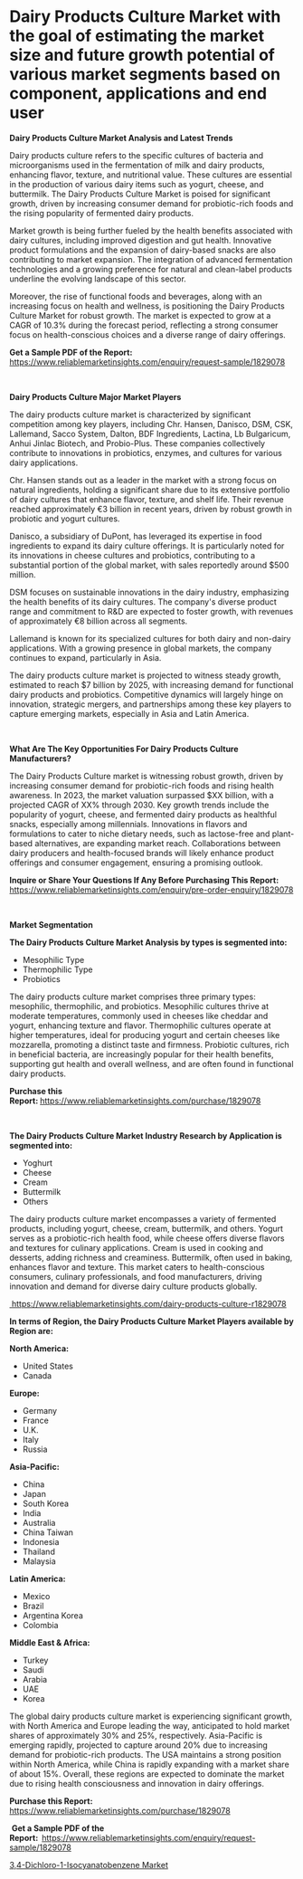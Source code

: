 <p><h1>Dairy Products Culture Market with the goal of estimating the market size and future growth potential of various market segments based on component, applications and end user</h1></p><p><strong>Dairy Products Culture Market Analysis and Latest Trends</strong></p>
<p><p>Dairy products culture refers to the specific cultures of bacteria and microorganisms used in the fermentation of milk and dairy products, enhancing flavor, texture, and nutritional value. These cultures are essential in the production of various dairy items such as yogurt, cheese, and buttermilk. The Dairy Products Culture Market is poised for significant growth, driven by increasing consumer demand for probiotic-rich foods and the rising popularity of fermented dairy products.</p><p>Market growth is being further fueled by the health benefits associated with dairy cultures, including improved digestion and gut health. Innovative product formulations and the expansion of dairy-based snacks are also contributing to market expansion. The integration of advanced fermentation technologies and a growing preference for natural and clean-label products underline the evolving landscape of this sector.</p><p>Moreover, the rise of functional foods and beverages, along with an increasing focus on health and wellness, is positioning the Dairy Products Culture Market for robust growth. The market is expected to grow at a CAGR of 10.3% during the forecast period, reflecting a strong consumer focus on health-conscious choices and a diverse range of dairy offerings.</p></p>
<p><strong>Get a Sample PDF of the Report:&nbsp;</strong> <a href="https://www.reliablemarketinsights.com/enquiry/request-sample/1829078?utm_campaign=2441&utm_medium=2&utm_source=Github&utm_content=ia&utm_term=26032025&utm_id=dairy-products-culture">https://www.reliablemarketinsights.com/enquiry/request-sample/1829078</a></p>
<p>&nbsp;</p>
<p><strong>Dairy Products Culture Major Market Players</strong></p>
<p><p>The dairy products culture market is characterized by significant competition among key players, including Chr. Hansen, Danisco, DSM, CSK, Lallemand, Sacco System, Dalton, BDF Ingredients, Lactina, Lb Bulgaricum, Anhui Jinlac Biotech, and Probio-Plus. These companies collectively contribute to innovations in probiotics, enzymes, and cultures for various dairy applications.</p><p>Chr. Hansen stands out as a leader in the market with a strong focus on natural ingredients, holding a significant share due to its extensive portfolio of dairy cultures that enhance flavor, texture, and shelf life. Their revenue reached approximately €3 billion in recent years, driven by robust growth in probiotic and yogurt cultures.</p><p>Danisco, a subsidiary of DuPont, has leveraged its expertise in food ingredients to expand its dairy culture offerings. It is particularly noted for its innovations in cheese cultures and probiotics, contributing to a substantial portion of the global market, with sales reportedly around $500 million.</p><p>DSM focuses on sustainable innovations in the dairy industry, emphasizing the health benefits of its dairy cultures. The company's diverse product range and commitment to R&D are expected to foster growth, with revenues of approximately €8 billion across all segments.</p><p>Lallemand is known for its specialized cultures for both dairy and non-dairy applications. With a growing presence in global markets, the company continues to expand, particularly in Asia.</p><p>The dairy products culture market is projected to witness steady growth, estimated to reach $7 billion by 2025, with increasing demand for functional dairy products and probiotics. Competitive dynamics will largely hinge on innovation, strategic mergers, and partnerships among these key players to capture emerging markets, especially in Asia and Latin America.</p></p>
<p>&nbsp;</p>
<p><strong>What Are The Key Opportunities For Dairy Products Culture Manufacturers?</strong></p>
<p><p>The Dairy Products Culture market is witnessing robust growth, driven by increasing consumer demand for probiotic-rich foods and rising health awareness. In 2023, the market valuation surpassed $XX billion, with a projected CAGR of XX% through 2030. Key growth trends include the popularity of yogurt, cheese, and fermented dairy products as healthful snacks, especially among millennials. Innovations in flavors and formulations to cater to niche dietary needs, such as lactose-free and plant-based alternatives, are expanding market reach. Collaborations between dairy producers and health-focused brands will likely enhance product offerings and consumer engagement, ensuring a promising outlook.</p></p>
<p><strong>Inquire or Share Your Questions If Any Before Purchasing This Report:</strong> <a href="https://www.reliablemarketinsights.com/enquiry/pre-order-enquiry/1829078?utm_campaign=2441&utm_medium=2&utm_source=Github&utm_content=ia&utm_term=26032025&utm_id=dairy-products-culture">https://www.reliablemarketinsights.com/enquiry/pre-order-enquiry/1829078</a></p>
<p>&nbsp;</p>
<p><strong>Market Segmentation</strong></p>
<p><strong>The Dairy Products Culture Market Analysis by types is segmented into:</strong></p>
<p><ul><li>Mesophilic Type</li><li>Thermophilic Type</li><li>Probiotics</li></ul></p>
<p><p>The dairy products culture market comprises three primary types: mesophilic, thermophilic, and probiotics. Mesophilic cultures thrive at moderate temperatures, commonly used in cheeses like cheddar and yogurt, enhancing texture and flavor. Thermophilic cultures operate at higher temperatures, ideal for producing yogurt and certain cheeses like mozzarella, promoting a distinct taste and firmness. Probiotic cultures, rich in beneficial bacteria, are increasingly popular for their health benefits, supporting gut health and overall wellness, and are often found in functional dairy products.</p></p>
<p><strong>Purchase this Report:&nbsp;</strong><a href="https://www.reliablemarketinsights.com/purchase/1829078?utm_campaign=2441&utm_medium=2&utm_source=Github&utm_content=ia&utm_term=26032025&utm_id=dairy-products-culture">https://www.reliablemarketinsights.com/purchase/1829078</a></p>
<p>&nbsp;</p>
<p><strong>The Dairy Products Culture Market Industry Research by Application is segmented into:</strong></p>
<p><ul><li>Yoghurt</li><li>Cheese</li><li>Cream</li><li>Buttermilk</li><li>Others</li></ul></p>
<p><p>The dairy products culture market encompasses a variety of fermented products, including yogurt, cheese, cream, buttermilk, and others. Yogurt serves as a probiotic-rich health food, while cheese offers diverse flavors and textures for culinary applications. Cream is used in cooking and desserts, adding richness and creaminess. Buttermilk, often used in baking, enhances flavor and texture. This market caters to health-conscious consumers, culinary professionals, and food manufacturers, driving innovation and demand for diverse dairy culture products globally.</p></p>
<p><a href="https://www.reliablemarketinsights.com/dairy-products-culture-r1829078?utm_campaign=2441&utm_medium=2&utm_source=Github&utm_content=ia&utm_term=26032025&utm_id=dairy-products-culture">&nbsp;https://www.reliablemarketinsights.com/dairy-products-culture-r1829078</a></p>
<p><strong>In terms of Region, the Dairy Products Culture Market Players available by Region are:</strong></p>
<p>
    <p> <strong> North America: </strong>
        <ul>
            <li>United States</li>
            <li>Canada</li>
        </ul>
        </p> 
    <p> <strong> Europe: </strong>
        <ul>
            <li>Germany</li>
            <li>France</li>
            <li>U.K.</li>
            <li>Italy</li>
            <li>Russia</li>
        </ul>
        </p> 
    <p> <strong> Asia-Pacific: </strong>
        <ul>
            <li>China</li>
            <li>Japan</li>
            <li>South Korea</li>
            <li>India</li>
            <li>Australia</li>
            <li>China Taiwan</li>
            <li>Indonesia</li>
            <li>Thailand</li>
            <li>Malaysia</li>
        </ul>
        </p> 
    <p> <strong> Latin America: </strong>
        <ul>
            <li>Mexico</li>
            <li>Brazil</li>
            <li>Argentina Korea</li>
            <li>Colombia</li>
        </ul>
        </p> 
    <p> <strong> Middle East & Africa: </strong>
        <ul>
            <li>Turkey</li>
            <li>Saudi</li>
            <li>Arabia</li>
            <li>UAE</li>
            <li>Korea</li>
        </ul>
    </p>
    </p>
<p><p>The global dairy products culture market is experiencing significant growth, with North America and Europe leading the way, anticipated to hold market shares of approximately 30% and 25%, respectively. Asia-Pacific is emerging rapidly, projected to capture around 20% due to increasing demand for probiotic-rich products. The USA maintains a strong position within North America, while China is rapidly expanding with a market share of about 15%. Overall, these regions are expected to dominate the market due to rising health consciousness and innovation in dairy offerings.</p></p>
<p><strong>Purchase this Report: </strong><a href="https://www.reliablemarketinsights.com/purchase/1829078?utm_campaign=2441&utm_medium=2&utm_source=Github&utm_content=ia&utm_term=26032025&utm_id=dairy-products-culture">https://www.reliablemarketinsights.com/purchase/1829078</a></p>
<p>&nbsp;<strong>Get a Sample PDF of the Report:&nbsp;&nbsp;</strong><a href="https://www.reliablemarketinsights.com/enquiry/request-sample/1829078?utm_campaign=2441&utm_medium=2&utm_source=Github&utm_content=ia&utm_term=26032025&utm_id=dairy-products-culture">https://www.reliablemarketinsights.com/enquiry/request-sample/1829078</a></p>
<p><strong></strong></p>
<p><p><a href="https://github.com/gullattedenna/Market-Research-Report-List-1/blob/main/34-dichloro-1-isocyanatobenzene-market.md?utm_campaign=2441&utm_medium=2&utm_source=Github&utm_content=ia&utm_term=26032025&utm_id=dairy-products-culture">3,4-Dichloro-1-Isocyanatobenzene Market</a></p></p>